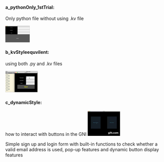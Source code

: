 #### a_pythonOnly_1stTrial:
Only python file without using .kv file

<img src='/a_pythonOnly_1stTrial/trial.png' height="15%" width="15%">

#### b_kvStyleequvilent:
using both .py and .kv files

<img src='/b_kvStyleequvilent/out.gif' height="20%" width="20%">

#### c_dynamicStyle:
how to interact with buttons in the GNI
<img src='/c_dynamicStyle/gif.gif' height="20%" width="20%">

Simple sign up and login form with built-in functions to check whether a valid email address is used, pop-up features and dynamic button display features
